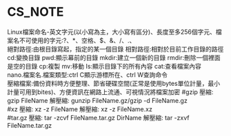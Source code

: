 # CS_NOTE  
Linux檔案命名-英文字元(以小寫為主，大小寫有區分)、長度至多256個字元、檔案名不可使用的字元:?、*、空格、$、&、/、.、  
絕對路徑:由根目錄寫起，指定的某一個目錄   相對路徑:相對於目前工作目錄的路徑  
cd:變換目錄  pwd:顯示幕前的目錄  mkdir:建立一個新的目錄  rmdir:刪除一個裡面是空的目錄  cp:複製  mv:移動  Is:顯示目錄下的所有內容  cat:查看檔案內容  
nano.檔案名.檔案類型:ctrl C顯示游標所在、ctrl W查詢命令  
壓縮檔案:備份資料時方便整理、節省硬碟空間(正常是使用bytes單位計量，最小計量可用到bites)、方便資訊在網路上流通、可視情況將檔案加密
#gzip  壓縮: gzip FileName  解壓縮: gunzip FileName.gz/gzip -d FileName.gz  
#xz    壓縮: xz -z FileName  解壓縮: xz -z FileName.xz  
#tar.gz 壓縮: tar -zcvf FileName.tar.gz DirName 解壓縮: tar -zxvf FileName.tar.gz  
